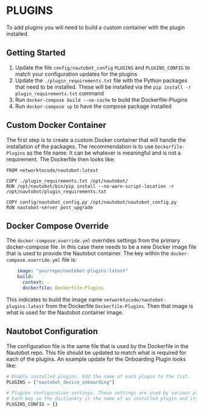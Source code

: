# PLUGINS

To add plugins you will need to build a custom container with the plugin installed.

## Getting Started

1. Update the file `config/nautobot_config` `PLUGINS` and  `PLUGINS_CONFIG` to match your configuration updates for the plugins
2. Update the `./plugin_requirements.txt` file with the Python packages that need to be installed. These will be installed via the `pip install -r plugin_requirements.txt` command
3. Run `docker-compose build --no-cache` to build the Dockerfile-Plugins
4. Run `docker-compose up` to have the compose package installed

## Custom Docker Container

The first step is to create a custom Docker container that will handle the installation of the packages. The recommendation is to use `Dockerfile-Plugins` as the file name. It can be whatever is meaningful and is not a requirement. The Dockerfile then looks like:

```docker
FROM networktocode/nautobot:latest

COPY ./plugin_requirements.txt /opt/nautobot/
RUN /opt/nautobot/bin/pip install --no-warn-script-location -r /opt/nautobot/plugin_requirements.txt

COPY config/nautobot_config.py /opt/nautobot/nautobot_config.py
RUN nautobot-server post_upgrade
```

## Docker Compose Override

The `docker-compose.override.yml` overrides settings from the primary docker-compose file. In this case there needs to be a new Docker image file that is used to provide the Nautobot container. The key within the `docker-compose.override.yml` file is:

```yaml
    image: "yourrepo/nautobot-plugins:latest"
    build:
      context: .
      dockerfile: Dockerfile-Plugins
```

This indicates to build the image name `networktocode/nautobot-plugins:latest` from the Dockerfile `Dockerfile-Plugins`. Then that image is what is used for the Nautobot container image.

## Nautobot Configuration

The configuration file is the same file that is used by the Dockerfile in the Nautobot repo. This file should be updated to match what is required for each of the plugins. An example update for the Onboarding Plugin looks like:

```python
# Enable installed plugins. Add the name of each plugin to the list.
PLUGINS = ["nautobot_device_onboarding"]

# Plugins configuration settings. These settings are used by various plugins that the user may have installed.
# Each key in the dictionary is the name of an installed plugin and its value is a dictionary of settings.
PLUGINS_CONFIG = {}
```
